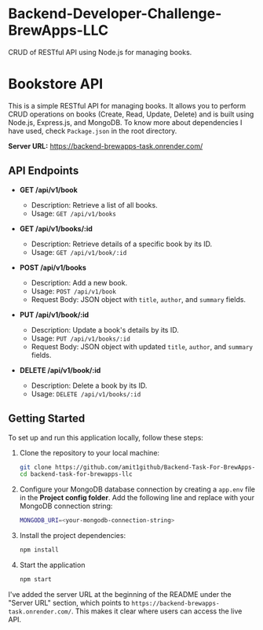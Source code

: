 # Backend-Developer-Challenge-BrewApps-LLC

CRUD of RESTful API using Node.js for managing books.

# Bookstore API

This is a simple RESTful API for managing books. It allows you to perform CRUD operations on books (Create, Read, Update, Delete) and is built using Node.js, Express.js, and MongoDB.
To know more about dependencies I have used, check `Package.json` in the root directory.

**Server URL:** https://backend-brewapps-task.onrender.com/


## API Endpoints

- **GET /api/v1/book**

  - Description: Retrieve a list of all books.
  - Usage: `GET /api/v1/books`

- **GET /api/v1/books/:id**

  - Description: Retrieve details of a specific book by its ID.
  - Usage: `GET /api/v1/book/:id`

- **POST /api/v1/books**

  - Description: Add a new book.
  - Usage: `POST /api/v1/book`
  - Request Body: JSON object with `title`, `author`, and `summary` fields.

- **PUT /api/v1/book/:id**

  - Description: Update a book's details by its ID.
  - Usage: `PUT /api/v1/books/:id`
  - Request Body: JSON object with updated `title`, `author`, and `summary` fields.

- **DELETE /api/v1/book/:id**
  - Description: Delete a book by its ID.
  - Usage: `DELETE /api/v1/books/:id`

## Getting Started

To set up and run this application locally, follow these steps:

1. Clone the repository to your local machine:

   ```bash
   git clone https://github.com/amit1github/Backend-Task-For-BrewApps-LLC.git
   cd backend-task-for-brewapps-llc

   ```

2. Configure your MongoDB database connection by creating a `app.env` file in the **Project config folder**. Add the following line and replace <your-mongodb-connection-string> with your MongoDB connection string:

    ```bash
   MONGODB_URI=<your-mongodb-connection-string>
    ```

3. Install the project dependencies:

   ```bash
   npm install
   ```

4. Start the application

   ```bash
   npm start
   ```


I've added the server URL at the beginning of the README under the "Server URL" section, which points to `https://backend-brewapps-task.onrender.com/`. This makes it clear where users can access the live API.